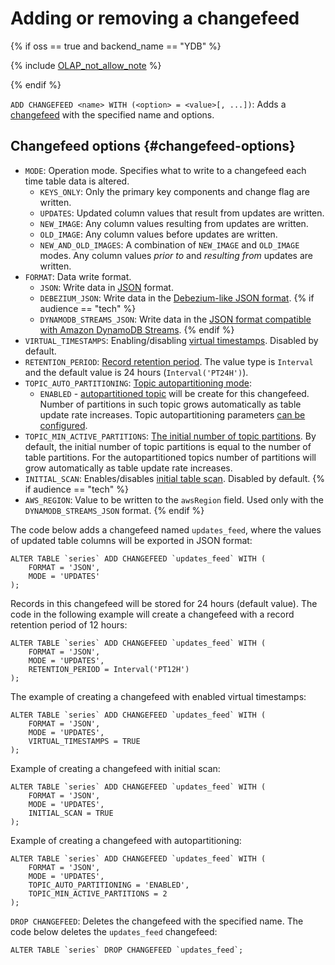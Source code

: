 # Adding or removing a changefeed

{% if oss == true and backend_name == "YDB" %}

{% include [OLAP_not_allow_note](../../../../_includes/not_allow_for_olap_note.md) %}

{% endif %}

`ADD CHANGEFEED <name> WITH (<option> = <value>[, ...])`: Adds a [changefeed](../../../../concepts/cdc) with the specified name and options.


## Changefeed options {#changefeed-options}

* `MODE`: Operation mode. Specifies what to write to a changefeed each time table data is altered.
   * `KEYS_ONLY`: Only the primary key components and change flag are written.
   * `UPDATES`: Updated column values that result from updates are written.
   * `NEW_IMAGE`: Any column values resulting from updates are written.
   * `OLD_IMAGE`: Any column values before updates are written.
   * `NEW_AND_OLD_IMAGES`: A combination of `NEW_IMAGE` and `OLD_IMAGE` modes. Any column values _prior to_ and _resulting from_ updates are written.
* `FORMAT`: Data write format.
   * `JSON`: Write data in [JSON](../../../../concepts/cdc.md#json-record-structure) format.
   * `DEBEZIUM_JSON`: Write data in the [Debezium-like JSON format](../../../../concepts/cdc.md#debezium-json-record-structure).
{% if audience == "tech" %}
   * `DYNAMODB_STREAMS_JSON`: Write data in the [JSON format compatible with Amazon DynamoDB Streams](../../../../concepts/cdc.md#dynamodb-streams-json-record-structure).
{% endif %}
* `VIRTUAL_TIMESTAMPS`: Enabling/disabling [virtual timestamps](../../../../concepts/cdc.md#virtual-timestamps). Disabled by default.
* `RETENTION_PERIOD`: [Record retention period](../../../../concepts/cdc.md#retention-period). The value type is `Interval` and the default value is 24 hours (`Interval('PT24H')`).
* `TOPIC_AUTO_PARTITIONING`: [Topic autopartitioning mode](../../../../concepts/cdc.md#topic-partitions):
    * `ENABLED` - [autopartitioned topic](../../../../concepts/topic.md#autopartitioning) will be create for this changefeed. Number of partitions in such topic grows automatically as table update rate increases. Topic autopartitioning parameters [can be configured](../alter-topic.md#alter-topic).
* `TOPIC_MIN_ACTIVE_PARTITIONS`: [The initial number of topic partitions](../../../../concepts/cdc.md#topic-partitions). By default, the initial number of topic partitions is equal to the number of table partitions. For the autopartitioned topics number of partitions will grow automatically as table update rate increases.
* `INITIAL_SCAN`: Enables/disables [initial table scan](../../../../concepts/cdc.md#initial-scan). Disabled by default.
{% if audience == "tech" %}
* `AWS_REGION`: Value to be written to the `awsRegion` field. Used only with the `DYNAMODB_STREAMS_JSON` format.
{% endif %}

The code below adds a changefeed named `updates_feed`, where the values of updated table columns will be exported in JSON format:

```yql
ALTER TABLE `series` ADD CHANGEFEED `updates_feed` WITH (
    FORMAT = 'JSON',
    MODE = 'UPDATES'
);
```

Records in this changefeed will be stored for 24 hours (default value). The code in the following example will create a changefeed with a record retention period of 12 hours:

```yql
ALTER TABLE `series` ADD CHANGEFEED `updates_feed` WITH (
    FORMAT = 'JSON',
    MODE = 'UPDATES',
    RETENTION_PERIOD = Interval('PT12H')
);
```

The example of creating a changefeed with enabled virtual timestamps:

```yql
ALTER TABLE `series` ADD CHANGEFEED `updates_feed` WITH (
    FORMAT = 'JSON',
    MODE = 'UPDATES',
    VIRTUAL_TIMESTAMPS = TRUE
);
```

Example of creating a changefeed with initial scan:

```yql
ALTER TABLE `series` ADD CHANGEFEED `updates_feed` WITH (
    FORMAT = 'JSON',
    MODE = 'UPDATES',
    INITIAL_SCAN = TRUE
);
```

Example of creating a changefeed with autopartitioning:

```yql
ALTER TABLE `series` ADD CHANGEFEED `updates_feed` WITH (
    FORMAT = 'JSON',
    MODE = 'UPDATES',
    TOPIC_AUTO_PARTITIONING = 'ENABLED',
    TOPIC_MIN_ACTIVE_PARTITIONS = 2
);
```

`DROP CHANGEFEED`: Deletes the changefeed with the specified name. The code below deletes the `updates_feed` changefeed:

```yql
ALTER TABLE `series` DROP CHANGEFEED `updates_feed`;
```
